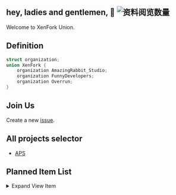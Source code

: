 ## hey, ladies and gentlemen, 👋 ![资料阅览数量](https://profile-counter.glitch.me/XenFork/count.svg)

Welcome to XenFork Union.

## Definition

```c
struct organization;
union XenFork {
    organization AmazingRabbit_Studio;
    organization FunnyDevelopers;
    organization Overrun;
}
```
## Join Us

Create a new [issue](https://github.com/XenFork/.github/issues/new).

## All projects selector
- [APS](https://github.com/XenFork/all-project-version-selector)

## Planned Item List

<details>
<summary>Expand View Item</summary>
<span>

- [SquidCraft](https://github.com/XenFork/SquidCraft)
- [Nucleoplasm](https://github.com/XenFork/nucleoplasm)
- [t Xen All Language Mod](https://github.com/XenFork/tXenAllLanguageMod)
- [CuboidX](https://github.com/XenFork/cuboidx)
- [I18n Input Method](https://github.com/XenFork/I18nInputMethod)
- [flower](https://github.com/XenFork/flower)
- [Recx](https://github.com/XenFork/Recx)
- [Fe2D](https://github.com/XenFork/Fe2D)
- [Compressed](https://github.com/XenFork/Compressed)
- [sins](https://github.com/XenFork/sins)


</span>
</details>

